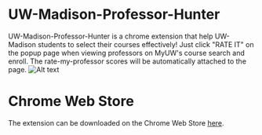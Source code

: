 # UW-Madison-Professor-Hunter
UW-Madison-Professor-Hunter is a chrome extension that help UW-Madison students to select their courses effectively! Just click "RATE IT" on the popup page when viewing professors on MyUW's course search and enroll. The rate-my-professor scores will be automatically attached to the page.
![Alt text](https://lh3.googleusercontent.com/rg2uSPBlBj-isDWzugwFX4FT6WpEJjOCdxJQITkMZliEr3fcjQ2IbtAyeNP9Yup_29uqnTRfe8I=w640-h400-e365)

# Chrome Web Store
The extension can be downloaded on the Chrome Web Store <a href="https://chrome.google.com/webstore/detail/uw-madison-professor-hunt/kpoooijpgpncndpalkfncolbacolmlfd">here</a>.
